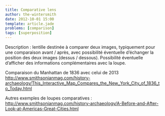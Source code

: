 ```yaml
---
title: Comparative lens
author: the-wintersmith
date: 2012-10-01 15:00
template: article.jade
problems: [comparison]
tags: [superposition]
---
```



Description : lentille destinée à comparer deux images, typiquement pour une comparaison avant / après, avec possibilité éventuelle d’échanger la position des deux images (dessus / dessous). Possibilité éventuelle d’afficher des informations complémentaires avec la loupe.

Comparaison du Manhattan de 1836 avec celui de 2013 http://www.smithsonianmag.com/history-archaeology/This_Interactive_Map_Compares_the_New_York_City_of_1836_to_Today.html

Autres exemples de loupes comparatives : http://www.smithsonianmag.com/history-archaeology/A-Before-and-After-Look-at-Americas-Great-Cities.html
